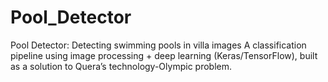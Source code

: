 # Pool_Detector
Pool Detector: Detecting swimming pools in villa images A classification pipeline using image processing + deep learning (Keras/TensorFlow), built as a solution to Quera’s technology-Olympic problem.
